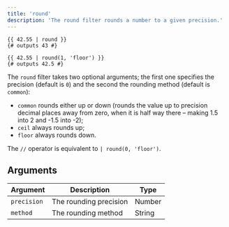 ```yaml
---
title: 'round'
description: 'The round filter rounds a number to a given precision.'
---
```


```canvas
{{ 42.55 | round }}
{# outputs 43 #}

{{ 42.55 | round(1, 'floor') }}
{# outputs 42.5 #}
```

The `round` filter takes two optional arguments; the first one specifies the precision (default is `0`) and the second the rounding method (default is `common`):

- `common` rounds either up or down (rounds the value up to precision decimal places away from zero, when it is half way there – making 1.5 into 2 and -1.5 into -2);
- `ceil` always rounds up;
- `floor` always rounds down.

The `//` operator is equivalent to `| round(0, 'floor')`.

## Arguments

Argument    | Description            | Type
----------- | ---------------------- | ------
`precision` | The rounding precision | Number
`method`    | The rounding method    | String
